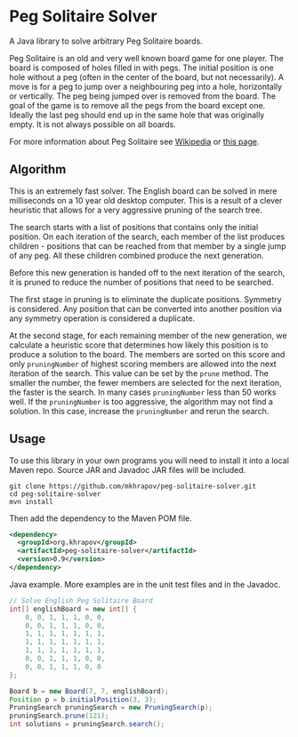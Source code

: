 # Peg Solitaire Solver

A Java library to solve arbitrary Peg Solitaire boards.

Peg Solitaire is an old and very well known board game for one player.
The board is composed of holes filled in with pegs. The initial position
is one hole without a peg (often in the center of the board, but not necessarily).
A move is for a peg to jump over a neighbouring peg into a hole, horizontally or vertically.
The peg being jumped over is removed from the board. The goal of the game is to remove all
the pegs from the board except one. Ideally the last peg should end up in the same hole
that was originally empty. It is not always possible on all boards.

For more information about Peg Solitaire see [Wikipedia](https://en.wikipedia.org/wiki/Peg_solitaire)
or [this page](http://www.gibell.net/pegsolitaire/).

## Algorithm

This is an extremely fast solver. The English board can be solved in mere milliseconds on a
10 year old desktop computer. This is a result of a clever heuristic that allows for a very
aggressive pruning of the search tree.

The search starts with a list of positions that contains only the initial position. On each
iteration of the search, each member of the list produces children - positions that can be
reached from that member by a single jump of any peg. All these children combined produce
the next generation.

Before this new generation is handed off to the next iteration of the search, it is pruned
to reduce the number of positions that need to be searched.

The first stage in pruning is to eliminate the duplicate positions. Symmetry is considered. Any
position that can be converted into another position via any symmetry operation is considered
a duplicate.

At the second stage, for each remaining member of the new generation, we calculate a heuristic
score that determines how likely this position is to produce a solution to the board. The
members are sorted on this score and only `pruningNumber` of highest scoring members are
allowed into the next iteration of the search. This value can be set by the `prune` method. The
smaller the number, the fewer members are selected for the next iteration, the faster is the
search. In many cases `pruningNumber` less than 50 works well. If the `pruningNumber` is too
aggressive, the algorithm may not find a solution. In this case, increase the `pruningNumber`
and rerun the search.

## Usage

To use this library in your own programs you will need to install it into a local Maven repo.
Source JAR and Javadoc JAR files will be included.

```
git clone https://github.com/mkhrapov/peg-solitaire-solver.git
cd peg-solitaire-solver
mvn install
```

Then add the dependency to the Maven POM file.

```xml
<dependency>
  <groupId>org.khrapov</groupId>
  <artifactId>peg-solitaire-solver</artifactId>
  <version>0.9</version>
</dependency>
```

Java example. More examples are in the unit test files and in the Javadoc.

```java
// Solve English Peg Solitaire Board
int[] englishBoard = new int[] {
    0, 0, 1, 1, 1, 0, 0,
    0, 0, 1, 1, 1, 0, 0,
    1, 1, 1, 1, 1, 1, 1,
    1, 1, 1, 1, 1, 1, 1,
    1, 1, 1, 1, 1, 1, 1,
    0, 0, 1, 1, 1, 0, 0,
    0, 0, 1, 1, 1, 0, 0
};

Board b = new Board(7, 7, englishBoard);
Position p = b.initialPosition(3, 3);
PruningSearch pruningSearch = new PruningSearch(p);
pruningSearch.prune(121);
int solutions = pruningSearch.search();
```
